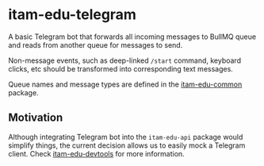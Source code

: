 # itam-edu-telegram

A basic Telegram bot that forwards all incoming messages to BullMQ queue and
reads from another queue for messages to send.

Non-message events, such as deep-linked `/start` command, keyboard clicks, etc
should be transformed into corresponding text messages.

Queue names and message types are defined in the
[itam-edu-common](../common/src/queues/telegram.ts) package.

## Motivation

Although integrating Telegram bot into the `itam-edu-api` package would
simplify things, the current decision allows us to easily mock a Telegram
client. Check [itam-edu-devtools](../devtools) for more information.
